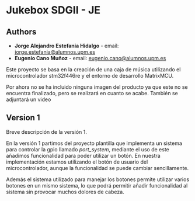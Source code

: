 # Jukebox SDGII - JE

## Authors

* **Jorge Alejandro Estefania Hidalgo** - email: [jorge.estefania@alumnos.upm.es](mailto:jorge.estefania@alumnos.upm.es)
* **Eugenio Cano Muñoz** - email: [eugenio.cano@alumnos.upm.es](mailto:eugenio.cano@alumnos.upm.es)

Este proyecto se basa en la creación de una caja de música utilizando el microcontrolador stm32f446re y el entorno de desarrollo MatrixMCU.

Por ahora no se ha incluido ninguna imagen del producto ya que este no se encuentra finalizado, pero se realizará en cuanto se acabe. También se adjuntará un video 

## Version 1
Breve descripción de la versión 1.

En la versión 1 partimos del proyecto plantilla que implementa un sistema para controlar la gpio llamado *port_system*, mediante el uso de este añadimos funcionalidad para poder utilizar un botón. En nuestra implementación estamos utilizando el botón de usuario del microcontrolador, aunque la funcionalidad se puede cambiar sencillamente.

Además el sistema utilizado para manejar los botones permite utilizar varios botones en un mismo sistema, lo que podrá permitir añadir funcionalidad al sistema sin provocar muchos dolores de cabeza.
